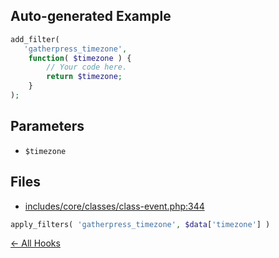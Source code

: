 ## Auto-generated Example

```php
add_filter(
   'gatherpress_timezone',
    function( $timezone ) {
        // Your code here.
        return $timezone;
    }
);
```

## Parameters

- `$timezone`

## Files

- [includes/core/classes/class-event.php:344](https://github.com/GatherPress/gatherpress/blob/develop/includes/core/classes/class-event.php#L344)
```php
apply_filters( 'gatherpress_timezone', $data['timezone'] )
```



[← All Hooks](Hooks)
